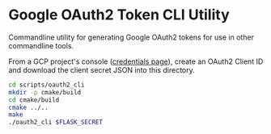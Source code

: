 # Google OAuth2 Token CLI Utility
Commandline utility for generating Google OAuth2 tokens for use in other
commandline tools.

From a GCP project's console ([credentials page](https://console.cloud.google.com/apis/credentials)),
create an OAuth2 Client ID and download the client secret JSON into this directory.

```bash
cd scripts/oauth2_cli
mkdir -p cmake/build
cd cmake/build
cmake ../..
make
./oauth2_cli $FLASK_SECRET
```
